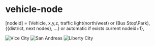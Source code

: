# vehicle-node
[nodeid] = {Vehicle, x,y,z, traffic light(north/west) or (Bus Stop\Park), {{district, next nodes}, ...} or automatic if exists current nodeid+1}, 

![Vice City](http://109.227.228.4/pub/VC.png?3)
![San Andreas](http://109.227.228.4/pub/SA.png?11)
![Liberty City](http://109.227.228.4/pub/LC.png?3)
